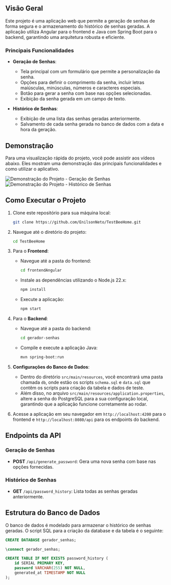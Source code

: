 ## Visão Geral

Este projeto é uma aplicação web que permite a geração de senhas de forma segura e o armazenamento do histórico de senhas geradas. A aplicação utiliza Angular para o frontend e Java com Spring Boot para o backend, garantindo uma arquitetura robusta e eficiente.

### Principais Funcionalidades

- **Geração de Senhas**: 
  - Tela principal com um formulário que permite a personalização da senha.
  - Opções para definir o comprimento da senha, incluir letras maiúsculas, minúsculas, números e caracteres especiais.
  - Botão para gerar a senha com base nas opções selecionadas.
  - Exibição da senha gerada em um campo de texto.

- **Histórico de Senhas**: 
  - Exibição de uma lista das senhas geradas anteriormente.
  - Salvamento de cada senha gerada no banco de dados com a data e hora da geração.

## Demonstração

Para uma visualização rápida do projeto, você pode assistir aos vídeos abaixo. Eles mostram uma demonstração das principais funcionalidades e como utilizar o aplicativo.

![Demonstração do Projeto - Geração de Senhas](frontendAngular/src/assets/computer.gif)
![Demonstração do Projeto - Histórico de Senhas](frontendAngular/src/assets/mobile.gif)

## Como Executar o Projeto

1. Clone este repositório para sua máquina local:
    ```bash
    git clone https://github.com/EnilsonNeto/TestBeeHome.git
    ```

2. Navegue até o diretório do projeto:
    ```bash
    cd TestBeeHome
    ```

3. Para o **Frontend**:
   - Navegue até a pasta do frontend:
     ```bash
     cd frontendAngular
     ```
   - Instale as dependências utilizando o Node.js 22.x:
     ```bash
     npm install
     ```
   - Execute a aplicação:
     ```bash
     npm start
     ```

4. Para o **Backend**:
   - Navegue até a pasta do backend:
     ```bash
     cd gerador-senhas
     ```
   - Compile e execute a aplicação Java:
     ```bash
     mvn spring-boot:run
     ```

5. **Configurações do Banco de Dados**:
   - Dentro do diretório `src/main/resources`, você encontrará uma pasta chamada `db`, onde estão os scripts `schema.sql` e `data.sql` que contêm os scripts para criação da tabela e dados de teste.
   - Além disso, no arquivo `src/main/resources/application.properties`, altere a senha do PostgreSQL para a sua configuração local, garantindo que a aplicação funcione corretamente ao rodar.

6. Acesse a aplicação em seu navegador em `http://localhost:4200` para o frontend e `http://localhost:8080/api` para os endpoints do backend.

## Endpoints da API

### Geração de Senhas

- **POST** `/api/generate_password`: Gera uma nova senha com base nas opções fornecidas.

### Histórico de Senhas

- **GET** `/api/password_history`: Lista todas as senhas geradas anteriormente.

## Estrutura do Banco de Dados

O banco de dados é modelado para armazenar o histórico de senhas geradas. O script SQL para a criação da database e da tabela é o seguinte:

```sql
CREATE DATABASE gerador_senhas;

\connect gerador_senhas;

CREATE TABLE IF NOT EXISTS password_history (
    id SERIAL PRIMARY KEY,
    password VARCHAR(255) NOT NULL,
    generated_at TIMESTAMP NOT NULL
);

